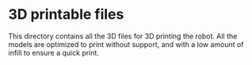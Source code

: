 # 3D printable files
This directory contains all the 3D files for 3D printing the robot. All the models are optimized to print without support, and with a low amount of infill to ensure a quick print. 
